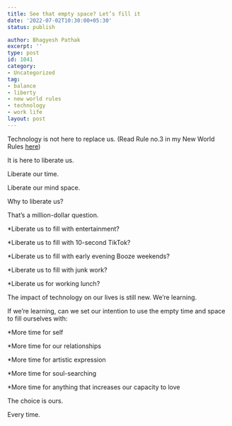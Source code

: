 ```yaml
---
title: See that empty space? Let’s fill it
date: '2022-07-02T10:30:00+05:30'
status: publish

author: Bhagyesh Pathak
excerpt: ''
type: post
id: 1041
category:
- Uncategorized
tag:
- balance
- liberty
- new world rules
- technology
- work life
layout: post
---
```


Technology is not here to replace us. (Read Rule no.3 in my New World Rules [here](https://bhagyeshpathak.com/new-world-rules/))

It is here to liberate us.

Liberate our time.

Liberate our mind space.

Why to liberate us?

That’s a million-dollar question.

\*Liberate us to fill with entertainment?

\*Liberate us to fill with 10-second TikTok?

\*Liberate us to fill with early evening Booze weekends?

\*Liberate us to fill with junk work?

\*Liberate us for working lunch?

The impact of technology on our lives is still new. We’re learning.

If we’re learning, can we set our intention to use the empty time and space to fill ourselves with:

\*More time for self

\*More time for our relationships

\*More time for artistic expression

\*More time for soul-searching

\*More time for anything that increases our capacity to love

The choice is ours.

Every time.